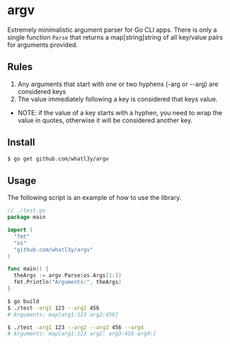 # argv

Extremely minimalistic argument parser for Go CLI apps. There is only
a single function `Parse` that returns a map[string]string of all key/value
pairs for arguments provided.

## Rules

1. Any arguments that start with one or two hyphens (-arg or --arg) are considered keys
2. The value immediately following a key is considered that keys value.
  - NOTE: if the value of a key starts with a hyphen, you need to wrap the value in quotes,
otherwise it will be considered another key.

## Install

```sh
$ go get github.com/whatl3y/argv
```

## Usage

The following script is an example of how to use the library.

```go
// ./test.go
package main

import (
  "fmt"
  "os"
  "github.com/whatl3y/argv"
)

func main() {
  theArgs := argv.Parse(os.Args[1:])
  fmt.Println("Arguments:", theArgs)
}
```

```sh
$ go build
$ ./test -arg1 123 --arg2 456
# Arguments: map[arg1:123 arg2:456]

$ ./test -arg1 123 --arg2 --arg3 456 --arg4
# Arguments: map[arg1:123 arg2: arg3:456 arg4:]
```
